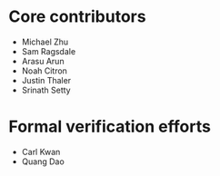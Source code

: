 # Core contributors
  - Michael Zhu
  - Sam Ragsdale
  - Arasu Arun
  - Noah Citron
  - Justin Thaler
  - Srinath Setty

# Formal verification efforts
  - Carl Kwan
  - Quang Dao
